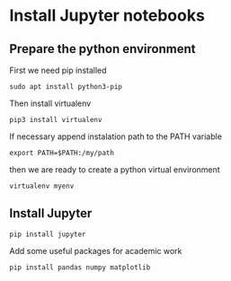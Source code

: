 # Install Jupyter notebooks

## Prepare the python environment

First we need pip installed

    sudo apt install python3-pip

Then install virtualenv

    pip3 install virtualenv

If necessary append instalation path to the PATH variable

    export PATH=$PATH:/my/path

then we are ready to create a python virtual environment

    virtualenv myenv

    
## Install Jupyter

    pip install jupyter
    
Add some useful packages for academic work

    pip install pandas numpy matplotlib
